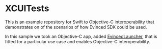 # XCUITests
This is an example repository for Swift to Objective-C interoperability that demonstrates on of the scenarios of how Evinced SDK could be used.

In this sample we took an Objective-C app, added [EvincedLauncher](TestUITests/EvincedLauncher.swift), that is fitted for a particular use case and enables Objective-C interoperability.


